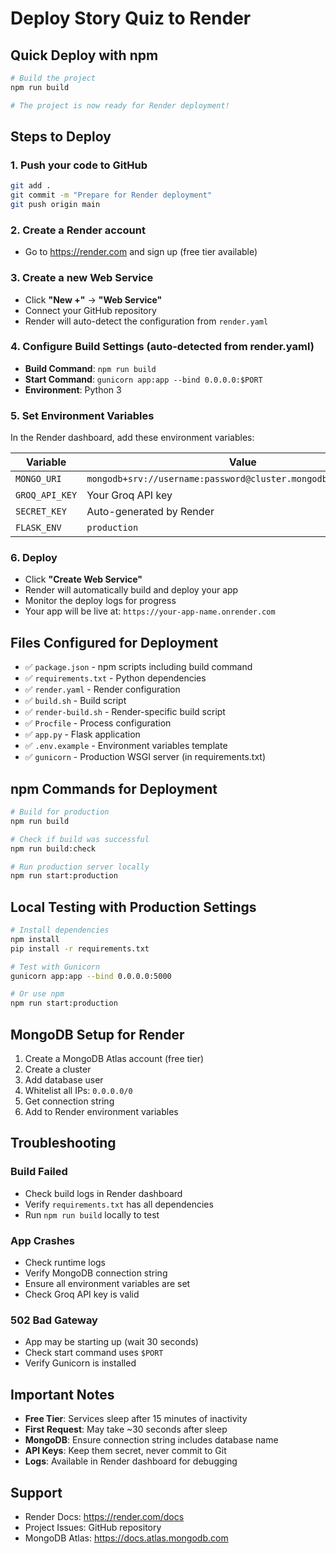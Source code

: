 # Deploy Story Quiz to Render

## Quick Deploy with npm

```bash
# Build the project
npm run build

# The project is now ready for Render deployment!
```

## Steps to Deploy

### 1. Push your code to GitHub
```bash
git add .
git commit -m "Prepare for Render deployment"
git push origin main
```

### 2. Create a Render account
- Go to https://render.com and sign up (free tier available)

### 3. Create a new Web Service
- Click **"New +"** → **"Web Service"**
- Connect your GitHub repository
- Render will auto-detect the configuration from `render.yaml`

### 4. Configure Build Settings (auto-detected from render.yaml)
- **Build Command**: `npm run build`
- **Start Command**: `gunicorn app:app --bind 0.0.0.0:$PORT`
- **Environment**: Python 3

### 5. Set Environment Variables
In the Render dashboard, add these environment variables:

| Variable | Value | Required |
|----------|-------|----------|
| `MONGO_URI` | `mongodb+srv://username:password@cluster.mongodb.net/storyquiz` | ✅ Yes |
| `GROQ_API_KEY` | Your Groq API key | ✅ Yes |
| `SECRET_KEY` | Auto-generated by Render | ✅ Yes |
| `FLASK_ENV` | `production` | Optional |

### 6. Deploy
- Click **"Create Web Service"**
- Render will automatically build and deploy your app
- Monitor the deploy logs for progress
- Your app will be live at: `https://your-app-name.onrender.com`

## Files Configured for Deployment

- ✅ `package.json` - npm scripts including build command
- ✅ `requirements.txt` - Python dependencies
- ✅ `render.yaml` - Render configuration
- ✅ `build.sh` - Build script
- ✅ `render-build.sh` - Render-specific build script
- ✅ `Procfile` - Process configuration
- ✅ `app.py` - Flask application
- ✅ `.env.example` - Environment variables template
- ✅ `gunicorn` - Production WSGI server (in requirements.txt)

## npm Commands for Deployment

```bash
# Build for production
npm run build

# Check if build was successful
npm run build:check

# Run production server locally
npm run start:production
```

## Local Testing with Production Settings

```bash
# Install dependencies
npm install
pip install -r requirements.txt

# Test with Gunicorn
gunicorn app:app --bind 0.0.0.0:5000

# Or use npm
npm run start:production
```

## MongoDB Setup for Render

1. Create a MongoDB Atlas account (free tier)
2. Create a cluster
3. Add database user
4. Whitelist all IPs: `0.0.0.0/0`
5. Get connection string
6. Add to Render environment variables

## Troubleshooting

### Build Failed
- Check build logs in Render dashboard
- Verify `requirements.txt` has all dependencies
- Run `npm run build` locally to test

### App Crashes
- Check runtime logs
- Verify MongoDB connection string
- Ensure all environment variables are set
- Check Groq API key is valid

### 502 Bad Gateway
- App may be starting up (wait 30 seconds)
- Check start command uses `$PORT`
- Verify Gunicorn is installed

## Important Notes

- **Free Tier**: Services sleep after 15 minutes of inactivity
- **First Request**: May take ~30 seconds after sleep
- **MongoDB**: Ensure connection string includes database name
- **API Keys**: Keep them secret, never commit to Git
- **Logs**: Available in Render dashboard for debugging

## Support

- Render Docs: https://render.com/docs
- Project Issues: GitHub repository
- MongoDB Atlas: https://docs.atlas.mongodb.com